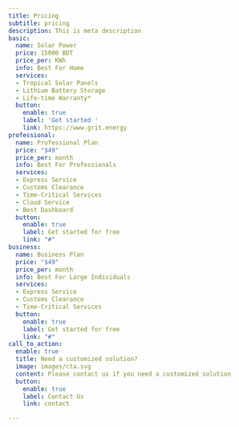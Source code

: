 ```yaml
---
title: Pricing
subtitle: pricing
description: This is meta description
basic:
  name: Solar Power
  price: 15000 BDT
  price_per: KWh
  info: Best For Home
  services:
  - Tropical Solar Panels
  - Lithium Battery Storage
  - Life-time Warranty*
  button:
    enable: true
    label: 'Get started '
    link: https://www.grit.energy
professional:
  name: Professional Plan
  price: "$49"
  price_per: month
  info: Best For Professionals
  services:
  - Express Service
  - Customs Clearance
  - Time-Critical Services
  - Cloud Service
  - Best Dashboard
  button:
    enable: true
    label: Get started for free
    link: "#"
business:
  name: Business Plan
  price: "$49"
  price_per: month
  info: Best For Large Individuals
  services:
  - Express Service
  - Customs Clearance
  - Time-Critical Services
  button:
    enable: true
    label: Get started for free
    link: "#"
call_to_action:
  enable: true
  title: Need a customized solution?
  image: images/cta.svg
  content: Please contact us if you need a customized solution
  button:
    enable: true
    label: Contact Us
    link: contact

---
```

